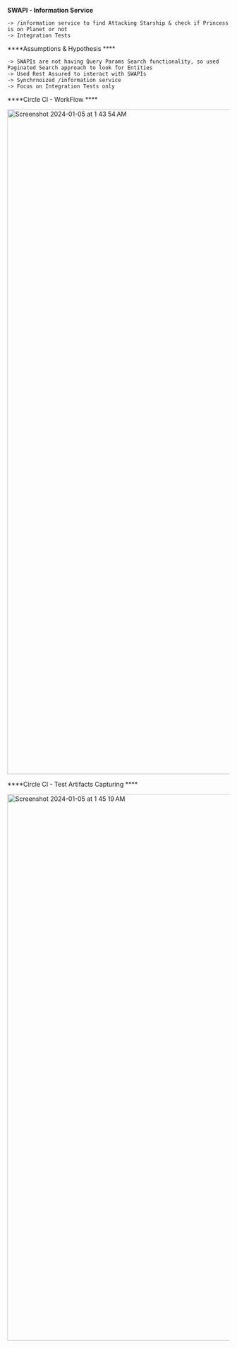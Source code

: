 **SWAPI - Information Service** 
    
    -> /information service to find Attacking Starship & check if Princess is on Planet or not
    -> Integration Tests 

****Assumptions & Hypothesis ****

    -> SWAPIs are not having Query Params Search functionality, so used Paginated Search approach to look for Entities 
    -> Used Rest Assured to interact with SWAPIs 
    -> Synchrnoized /information service 
    -> Focus on Integration Tests only


****Circle CI - WorkFlow ****
    
<img width="1505" alt="Screenshot 2024-01-05 at 1 43 54 AM" src="https://github.com/speektoankur/swapi.sprinter.prod/assets/101249539/855ce64e-9686-4133-bf87-7b517bfb8d07">


****Circle CI - Test Artifacts Capturing ****

<img width="1237" alt="Screenshot 2024-01-05 at 1 45 19 AM" src="https://github.com/speektoankur/swapi.sprinter.prod/assets/101249539/70c9f17f-206f-4676-aa93-aa1b329af0d9">
